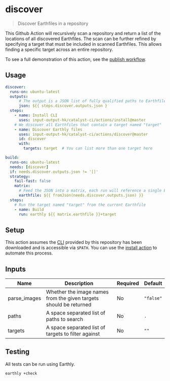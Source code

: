 # discover

> Discover Earthfiles in a repository

This Github Action will recursively scan a repository and return a list of the locations of all discovered Earthfiles.
The scan can be further refined by specifying a target that must be included in scanned Earthfiles.
This allows finding a specific target across an entire repository.

To see a full demonstration of this action, see the [publish workflow](../../.github/workflows/publish.yml).

## Usage

```yaml
discover:
  runs-on: ubuntu-latest
  outputs:
      # The output is a JSON list of fully qualified paths to Earthfiles
      json: ${{ steps.discover.outputs.json }
  steps:
    - name: Install CLI
      uses: input-output-hk/catalyst-ci/actions/install@master
    # We discover all Earthfiles that contain a target named "target"
    - name: Discover Earthly files
      uses: input-output-hk/catalyst-ci/actions/discover@master
      id: discover
      with:
        targets: target  # You can list more than one target here

build:
  runs-on: ubuntu-latest
  needs: [discover]
  if: needs.discover.outputs.json != '[]'
  strategy:
    fail-fast: false
    matrix:
      # Feed the JSON into a matrix, each run will reference a single Earthfile
      earthfile: ${{ fromJson(needs.discover.outputs.json) }}
  steps:
    # Run the target named "target" from the current Earthfile
    - name: Build
      run: earthly ${{ matrix.earthfile }}+target
```

## Setup

This action assumes the [CLI](../../cli) provided by this repository has been downloaded and is accessible via `$PATH`.
You can use the [install action](../install/) to automate this process.

## Inputs

| Name         | Description                                                       | Required | Default   |
| ------------ | ----------------------------------------------------------------- | -------- | --------- |
| parse_images | Whether the image names from the given targets should be returned | No       | `"false"` |
| paths        | A space separated list of paths to search                         | No       | `.`       |
| targets      | A space separated list of targets to filter against               | No       | `""`      |

## Testing

All tests can be run using Earthly.

```bash
earthly +check
```
